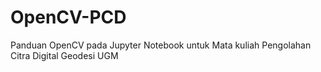 # OpenCV-PCD
Panduan OpenCV pada Jupyter Notebook untuk Mata kuliah Pengolahan Citra Digital Geodesi UGM
